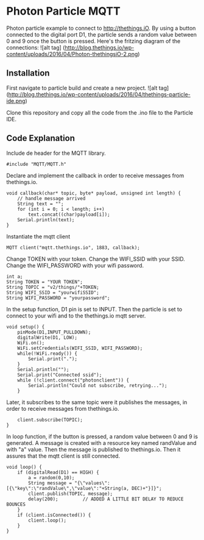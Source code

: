 # Photon Particle MQTT

Photon particle example to connect to http://thethings.iO. 
By using a button connected to the digital port D1, the particle sends a random value between 0 and 9 once the button is pressed. 
Here's the fritzing diagram of the connections:
![alt tag] (http://blog.thethings.io/wp-content/uploads/2016/04/Photon-thethingsiO-2.png)

## Installation

First navigate to particle build and create a new project.
![alt tag] (http://blog.thethings.io/wp-content/uploads/2016/04/thethings-particle-ide.png)

Clone this repository and copy all the code from the .ino file to the Particle IDE.

## Code Explanation

Include de header for the MQTT library.
```
#include "MQTT/MQTT.h"
```
Declare and implement the callback in order to receive messages from thethings.io.
```
void callback(char* topic, byte* payload, unsigned int length) {
    // handle message arrived
    String text = "";
    for (int i = 0; i < length; i++)
        text.concat((char)payload[i]);
    Serial.println(text);
}
```
Instantiate the mqtt client
``` 
MQTT client("mqtt.thethings.io", 1883, callback);
```
Change TOKEN with your token. Change the WIFI_SSID with your SSID. Change the WIFI_PASSWORD with your wifi password. 
```
int a;
String TOKEN = "YOUR TOKEN";
String TOPIC = "v2/things/"+TOKEN;
String WIFI_SSID = "yourwifiSSID";
String WIFI_PASSWORD = "yourpassword";
```
In the setup function, D1 pin is set to INPUT. Then the particle is set to connect to your wifi and to the thethings.io mqtt server. 
```
void setup() {
    pinMode(D1,INPUT_PULLDOWN);
    digitalWrite(D1, LOW);
    WiFi.on();
    WiFi.setCredentials(WIFI_SSID, WIFI_PASSWORD); 
    while(!WiFi.ready()) {
        Serial.print(".");
    }
    Serial.println("");
    Serial.print("Connected ssid");
    while (!client.connect("photonclient")) {
        Serial.println("Could not subscribe, retrying...");
    }
```
Later, it subscribes to the same topic were it publishes the messages, in order to receive messages from thethings.io. 
```
    client.subscribe(TOPIC);
}
````
In loop function, if the button is pressed, a random value between 0 and 9 is generated. A message is created with a resource key named randValue and with "a" value. Then the message is published to thethings.io. Then it assures that the mqtt client is still connected.
```
void loop() {
    if (digitalRead(D1) == HIGH) {
        a = random(0,10);
        String message = "{\"values\":[{\"key\":\"randValue\",\"value\":"+String(a, DEC)+"}]}";
        client.publish(TOPIC, message);
        delay(200);         // ADDED A LITTLE BIT DELAY TO REDUCE BOUNCES
    }
    if (client.isConnected()) {
        client.loop();
    }
}
```